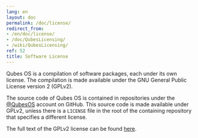 ```yaml
---
lang: en
layout: doc
permalink: /doc/license/
redirect_from:
- /en/doc/license/
- /doc/QubesLicensing/
- /wiki/QubesLicensing/
ref: 52
title: Software License
---
```


Qubes OS is a compilation of software packages, each under its own license. The
compilation is made available under the GNU General Public License version 2
(GPLv2).

The source code of Qubes OS is contained in repositories under the
[@QubesOS](https://github.com/QubesOS) account on GitHub. This source code is
made available under GPLv2, unless there is a `LICENSE` file in the root of the
containing repository that specifies a different license.

The full text of the GPLv2 license can be found
[here](https://www.gnu.org/licenses/gpl-2.0.html).
